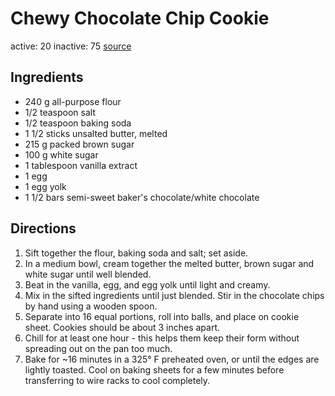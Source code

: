 # Chewy Chocolate Chip Cookie
active: 20
inactive: 75
[source](https://www.allrecipes.com/recipe/25037/best-big-fat-chewy-chocolate-chip-cookie/)
## Ingredients
* 240 g all-purpose flour
* 1/2 teaspoon salt
* 1/2 teaspoon baking soda
* 1 1/2 sticks unsalted butter, melted
* 215 g packed brown sugar
* 100 g white sugar
* 1 tablespoon vanilla extract
* 1 egg
* 1 egg yolk
* 1 1/2 bars semi-sweet baker's chocolate/white chocolate
## Directions
1. Sift together the flour, baking soda and salt; set aside.
2. In a medium bowl, cream together the melted butter, brown sugar and white sugar until well blended.
3. Beat in the vanilla, egg, and egg yolk until light and creamy.
4. Mix in the sifted ingredients until just blended. Stir in the chocolate chips by hand using a wooden spoon.
5. Separate into 16 equal portions, roll into balls, and place on cookie sheet. Cookies should be about 3 inches apart.
6. Chill for at least one hour - this helps them keep their form without spreading out on the pan too much.
7. Bake for ~16 minutes in a 325° F preheated oven, or until the edges are lightly toasted. Cool on baking sheets for a few minutes before transferring to wire racks to cool completely.
